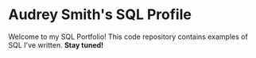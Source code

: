 # Audrey Smith's SQL Profile

Welcome to my SQL Portfolio! This code repository contains examples of SQL I've written. **Stay tuned!**
